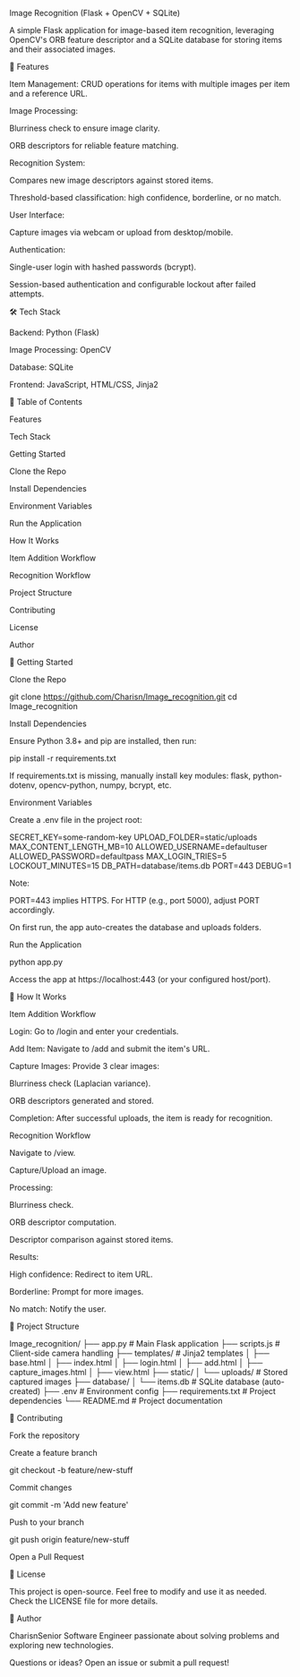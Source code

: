 Image Recognition (Flask + OpenCV + SQLite)

A simple Flask application for image-based item recognition, leveraging OpenCV's ORB feature descriptor and a SQLite database for storing items and their associated images.

🚀 Features

Item Management: CRUD operations for items with multiple images per item and a reference URL.

Image Processing:

Blurriness check to ensure image clarity.

ORB descriptors for reliable feature matching.

Recognition System:

Compares new image descriptors against stored items.

Threshold-based classification: high confidence, borderline, or no match.

User Interface:

Capture images via webcam or upload from desktop/mobile.

Authentication:

Single-user login with hashed passwords (bcrypt).

Session-based authentication and configurable lockout after failed attempts.

🛠️ Tech Stack

Backend: Python (Flask)

Image Processing: OpenCV

Database: SQLite

Frontend: JavaScript, HTML/CSS, Jinja2

📂 Table of Contents

Features

Tech Stack

Getting Started

Clone the Repo

Install Dependencies

Environment Variables

Run the Application

How It Works

Item Addition Workflow

Recognition Workflow

Project Structure

Contributing

License

Author

🏁 Getting Started

Clone the Repo

git clone https://github.com/Charisn/Image_recognition.git
cd Image_recognition

Install Dependencies

Ensure Python 3.8+ and pip are installed, then run:

pip install -r requirements.txt

If requirements.txt is missing, manually install key modules: flask, python-dotenv, opencv-python, numpy, bcrypt, etc.

Environment Variables

Create a .env file in the project root:

SECRET_KEY=some-random-key
UPLOAD_FOLDER=static/uploads
MAX_CONTENT_LENGTH_MB=10
ALLOWED_USERNAME=defaultuser
ALLOWED_PASSWORD=defaultpass
MAX_LOGIN_TRIES=5
LOCKOUT_MINUTES=15
DB_PATH=database/items.db
PORT=443
DEBUG=1

Note:

PORT=443 implies HTTPS. For HTTP (e.g., port 5000), adjust PORT accordingly.

On first run, the app auto-creates the database and uploads folders.

Run the Application

python app.py

Access the app at https://localhost:443 (or your configured host/port).

🔎 How It Works

Item Addition Workflow

Login: Go to /login and enter your credentials.

Add Item: Navigate to /add and submit the item's URL.

Capture Images: Provide 3 clear images:

Blurriness check (Laplacian variance).

ORB descriptors generated and stored.

Completion: After successful uploads, the item is ready for recognition.

Recognition Workflow

Navigate to /view.

Capture/Upload an image.

Processing:

Blurriness check.

ORB descriptor computation.

Descriptor comparison against stored items.

Results:

High confidence: Redirect to item URL.

Borderline: Prompt for more images.

No match: Notify the user.

📁 Project Structure

Image_recognition/
├── app.py                # Main Flask application
├── scripts.js            # Client-side camera handling
├── templates/            # Jinja2 templates
│   ├── base.html
│   ├── index.html
│   ├── login.html
│   ├── add.html
│   ├── capture_images.html
│   ├── view.html
├── static/
│   └── uploads/          # Stored captured images
├── database/
│   └── items.db          # SQLite database (auto-created)
├── .env                  # Environment config
├── requirements.txt      # Project dependencies
└── README.md             # Project documentation

🤝 Contributing

Fork the repository

Create a feature branch

git checkout -b feature/new-stuff

Commit changes

git commit -m 'Add new feature'

Push to your branch

git push origin feature/new-stuff

Open a Pull Request

📜 License

This project is open-source. Feel free to modify and use it as needed. Check the LICENSE file for more details.

👤 Author

CharisnSenior Software Engineer passionate about solving problems and exploring new technologies.

Questions or ideas? Open an issue or submit a pull request!